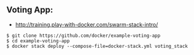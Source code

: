 
## Voting App:

- http://training.play-with-docker.com/swarm-stack-intro/

```
$ git clone https://github.com/docker/example-voting-app
$ cd example-voting-app
$ docker stack deploy --compose-file=docker-stack.yml voting_stack
```
